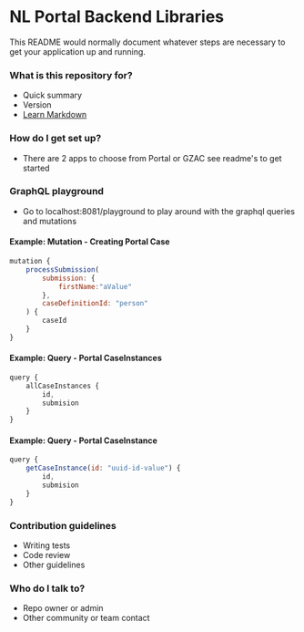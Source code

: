 # NL Portal Backend Libraries #

This README would normally document whatever steps are necessary to get your application up and running.

### What is this repository for? ###

* Quick summary
* Version
* [Learn Markdown](https://bitbucket.org/tutorials/markdowndemo)

### How do I get set up? ###

* There are 2 apps to choose from Portal or GZAC see readme's to get started

### GraphQL playground

* Go to localhost:8081/playground to play around with the graphql queries and mutations

#### Example: Mutation - Creating Portal Case

```javascript 
mutation {
    processSubmission(
        submission: { 
            firstName:"aValue" 
        },
        caseDefinitionId: "person"
    ) {
        caseId
    }
}
```

#### Example: Query - Portal CaseInstances

```javascript mutation{
query {
    allCaseInstances {
        id,
        submision
    }
}
```

#### Example: Query - Portal CaseInstance 

```javascript mutation{
query { 
    getCaseInstance(id: "uuid-id-value") {
        id,
        submision
    }
}
```

### Contribution guidelines ###

* Writing tests
* Code review
* Other guidelines

### Who do I talk to? ###

* Repo owner or admin
* Other community or team contact